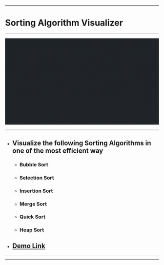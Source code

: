 <hr>

# Sorting Algorithm Visualizer

<hr>

![](./Resources/mergeSort.gif)  

<hr>

 - ## Visualize the following Sorting Algorithms in one of the most efficient way
   - ### Bubble Sort 
   - ### Selection Sort
   - ### Insertion Sort
   - ### Merge Sort
   - ### Quick Sort
   - ### Heap Sort
 

  
- ## [Demo Link](https://pushprajjaiswal.github.io/Sorting_Algorithm_Visualizer/) 

<hr>

<hr>

